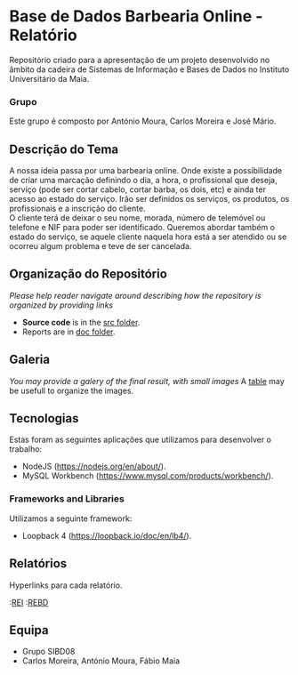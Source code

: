 # Base de Dados Barbearia Online - Relatório

Repositório criado para a apresentação de um projeto desenvolvido no âmbito da cadeira de Sistemas de Informação e Bases de Dados no Instituto Universitário da Maia.

### Grupo
Este grupo é composto por António Moura, Carlos Moreira e José Mário.

## Descrição do Tema

A nossa ideia passa por uma barbearia online. Onde existe a possibilidade de criar uma marcação definindo o dia, a hora, o profissional que deseja, serviço (pode ser cortar cabelo, cortar barba, os dois, etc) e ainda ter acesso ao estado do serviço. Irão ser definidos os serviços, os produtos, os profissionais e a inscrição do cliente.  
O cliente terá de deixar o seu nome, morada, número de telemóvel ou telefone e NIF para poder ser identificado. Queremos abordar também o estado do serviço, se aquele cliente naquela hora está a ser atendido ou se ocorreu algum problema e teve de ser cancelada.


## Organização do Repositório

_Please help reader navigate around describing how the repository is organized by providing links_
* **Source code** is in the [src folder](src/).
* Reports are in [doc folder](doc/).

## Galeria

_You may provide a galery of the final result, with small images_
A [table](https://www.markdownguide.org/extended-syntax/#tables) may be usefull to organize the images.

## Tecnologias

Estas foram as seguintes aplicações que utilizamos para desenvolver o trabalho:
* NodeJS (https://nodejs.org/en/about/).
* MySQL Workbench (https://www.mysql.com/products/workbench/).


### Frameworks and Libraries

Utilizamos a seguinte framework:
* Loopback 4 (https://loopback.io/doc/en/lb4/).

## Relatórios
Hyperlinks para cada relatório.

:[REI](doc/rei/rei00.md)
:[REBD](doc/rebd/rebd00.md)

## Equipa
* Grupo SIBD08
* Carlos Moreira, António Moura, Fábio Maia 

